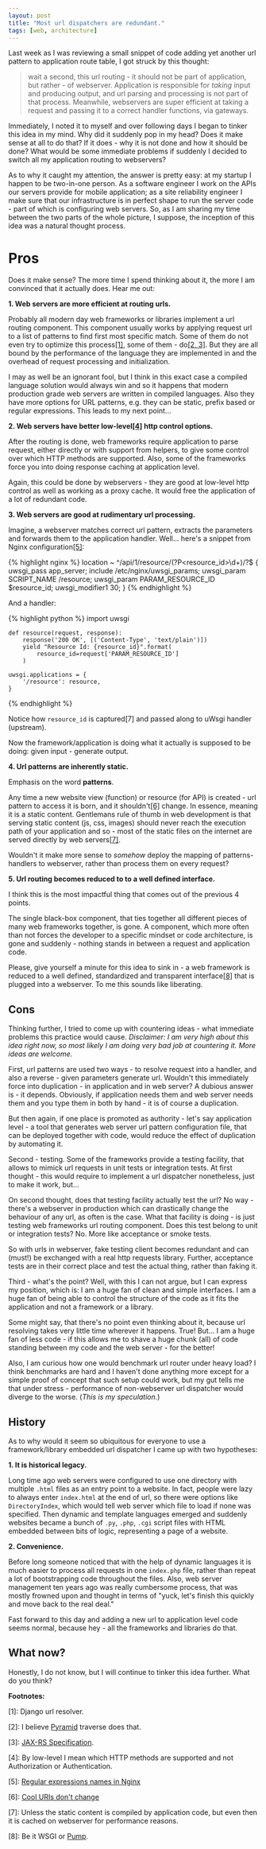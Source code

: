 ```yaml
---
layout: post
title: "Most url dispatchers are redundant."
tags: [web, architecture]
---
```


Last week as I was reviewing a small snippet of code adding yet
another url pattern to application route table, I got struck by
this thought:

> wait a second, this url routing - it should not be part of
> application, but rather - of webserver. Application is responsible
> for _taking_ input and producing output, and url parsing and
> processing is not part of that process. Meanwhile, webservers are
> super efficient at taking a request and passing it to a correct
> handler functions, via gateways.

Immediately, I noted it to myself and over following days I began to
tinker this idea in my mind. Why did it suddenly pop in my head? Does
it make sense at all to do that? If it does - why it is not done and
how it should be done?  What would be some immediate problems if
suddenly I decided to switch all my application routing to webservers?

As to why it caught my attention, the answer is pretty easy: at my
startup I happen to be two-in-one person. As a software engineer I
work on the APIs our servers provide for mobile application; as a site
reliability engineer I make sure that our infrastructure is in perfect
shape to run the server code - part of which is configuring web
servers. So, as I am sharing my time between the two parts of the
whole picture, I suppose, the inception of this idea was a natural
thought process.

# Pros

Does it make sense? The more time I spend thinking about it, the more
I am convinced that it actually does. Hear me out:

**1. Web servers are more efficient at routing urls.**

Probably all modern day web frameworks or libraries implement a url
routing component. This component usually works by applying request
url to a list of patterns to find first most specific match. Some of
them do not even try to optimize this
process[\[1\]](#url-dispatch-footnotes), some of them -
do[\[2, 3\]](#url-dispatch-footnotes). But they are all bound by the
performance of the language they are implemented in and the overhead
of request processing and initialization.

I may as well be an ignorant fool, but I think in this exact case a
compiled language solution would always win and so it happens that
modern production grade web servers are written in compiled
languages. Also they have more options for URL patterns, e.g. they can
be static, prefix based or regular expressions. This leads to my next
point...


**2. Web servers have better low-level[\[4\]](#url-dispatch-footnotes) http control options.**

After the routing is done, web frameworks require application to parse
request, either directly or with support from helpers, to give some
control over which HTTP methods are supported. Also, some of the
frameworks force you into doing response caching at application level.

Again, this could be done by webservers - they are good at low-level
http control as well as working as a proxy cache. It would free the
application of a lot of redundant code.


**3. Web servers are good at rudimentary url processing.**

Imagine, a webserver matches correct url pattern, extracts the
parameters and forwards them to the application
handler. Well... here's a snippet from Nginx
configuration[\[5\]](#url-dispatch-footnotes):

{% highlight nginx %}
    location ~ ^/api/1/resource/(?P<resource_id>\d+)/?$ {
        uwsgi_pass      app_server;
        include         /etc/nginx/uwsgi_params;
        uwsgi_param     SCRIPT_NAME /resource;
        uwsgi_param     PARAM_RESOURCE_ID $resource_id;
        uwsgi_modifier1 30;
    }
{% endhighlight %}

And a handler:

{% highlight python %}
    import uwsgi

    def resource(request, response):
        response('200 OK', [('Content-Type', 'text/plain')])
        yield "Resource Id: {resource_id}".format(
            resource_id=request['PARAM_RESOURCE_ID']
        )

    uwsgi.applications = {
        '/resource': resource,
    }
{% endhighlight %}


Notice how `resource_id` is captured[7] and passed along to uWsgi handler (upstream).

Now the framework/application is doing what it actually is supposed to
be doing: given input - generate output.


**4. Url patterns are inherently static.**

Emphasis on the word **patterns**.

Any time a new website view (function) or resource (for API) is
created - url pattern to access it is born, and it shouldn't[\[6\]](#url-dispatch-footnotes)
change. In essence, meaning it is a static content. Gentlemans rule of
thumb in web development is that serving static content (js, css,
images) should never reach the execution path of your application and
so - most of the static files on the internet are served directly by
web servers[\[7\]](#url-dispatch-footnotes).

Wouldn't it make more sense to _somehow_ deploy the mapping of
patterns-handlers to webserver, rather than process them on every
request?


**5. Url routing becomes reduced to to a well defined interface.**

I think this is the most impactful thing that comes out of the
previous 4 points.

The single black-box component, that ties together all different
pieces of many web frameworks together, is gone. A component, which
more often than not forces the developer to a specific mindset or code
architecture, is gone and suddenly - nothing stands in between a
request and application code.

Please, give yourself a minute for this idea to sink in - a web
framework is reduced to a well defined, standardized and transparent
interface[\[8\]](#url-dispatch-footnotes) that is plugged into a
webserver. To me this sounds like liberating.


## Cons

Thinking further, I tried to come up with countering ideas - what
immediate problems this practice would cause. _Disclaimer: I am very
high about this idea right now, so most likely I am doing very bad job
at countering it. More ideas are welcome._


First, url patterns are used two ways - to resolve request into a
handler, and also a reverse - given parameters generate url. Wouldn't
this immediately force into duplication - in application and in web
server? A dubious answer is - it depends. Obviously, if application
needs them and web server needs them and you type them in both by
hand - it is of course a duplication.

But then again, if one place is promoted as authority - let's say
application level - a tool that generates web server url pattern
configuration file, that can be deployed together with code, would
reduce the effect of duplication by automating it.


Second - testing. Some of the frameworks provide a testing facility,
that allows to mimick url requests in unit tests or integration
tests. At first thought - this would require to implement a url
dispatcher nonetheless, just to make it work, but...

On second thought, does that testing facility actually test the url?
No way - there's a webserver in production which can drastically
change the behaviour of any url, as often is the case. What that
facility is doing - is just testing web frameworks url routing
component. Does this test belong to unit or integration tests?
No. More like acceptance or smoke tests.

So with urls in webserver, fake testing client becomes redundant and
can (must!) be exchanged with a real http requests library. Further,
acceptance tests are in their correct place and test the actual thing,
rather than faking it.

Third - what's the point? Well, with this I can not argue, but I can
express my position, which is: I am a huge fan of clean and simple
interfaces. I am a huge fan of being able to control the structure of
the code as it fits the application and not a framework or a
library.

Some might say, that there's no point even thinking about it, because
url resolving takes very little time wherever it happens. True!
But... I am a huge fan of less code - if this allows me to shave a
huge chunk (all) of code standing between my code and the web server -
for the better!

Also, I am curious how one would benchmark url router under heavy
load? I think benchmarks are hard and I haven't done anything more
except for a simple proof of concept that such setup could work, but
my gut tells me that under stress - performance of non-webserver url
dispatcher would diverge to the worse. (_This is my speculation._)


## History

As to why would it seem so ubiquitous for everyone to use a
framework/library embedded url dispatcher I came up with two
hypotheses:

**1. It is historical legacy.**

Long time ago web servers were configured to use one directory with
multiple `.html` files as an entry point to a website. In fact, people
were lazy to always enter `index.html` at the end of url, so there
were options like `DirectoryIndex`, which would tell web server which
file to load if none was specified. Then dynamic and template
languages emerged and suddenly websites became a bunch of `.py`,
`.php`, `.cgi` script files with HTML embedded between bits of logic,
representing a page of a website.

**2. Convenience.**

Before long someone noticed that with the help of dynamic languages it
is much easier to process all requests in one `index.php` file, rather
than repeat a lot of bootstrapping code throughout the files. Also,
web server management ten years ago was really cumbersome process,
that was mostly frowned upon and thought in terms of "yuck, let's
finish this quickly and move back to the real deal."


Fast forward to this day and adding a new url to application level code
seems normal, because hey - all the frameworks and libraries do that.


## What now?

Honestly, I do not know, but I will continue to tinker this idea
further. What do you think?



<a name="url-dispatch-footnotes"></a>
**Footnotes:**

[1]: Django url resolver.

[2]: I believe [Pyramid](https://github.com/Pylons/pyramid/blob/master/pyramid/traversal.py) traverse does that.

[3]: [JAX-RS Specification](https://jcp.org/aboutJava/communityprocess/final/jsr339/index.html).

[4]: By low-level I mean which HTTP
methods are supported and not Authorization or Authentication.

[5]: [Regular expressions names in Nginx](http://nginx.org/en/docs/http/server_names.html#regex_names)

[6]: [Cool URIs don't change](http://www.w3.org/Provider/Style/URI.html)

[7]: Unless the static content is compiled by application code, but
even then it is cached on webserver for performance reasons.

[8]: Be it WSGI or [Pump](http://adeel.github.io/pump/).
